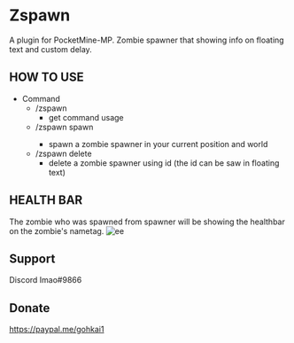 # Zspawn
A plugin for PocketMine-MP.
Zombie spawner that showing info on floating text and custom delay.

## HOW TO USE
- Command
  - /zspawn
    - get command usage
  - /zspawn spawn <delay>
    - spawn a zombie spawner in your current position and world
  - /zspawn delete 
    - delete a zombie spawner using id (the id can be saw in floating text)

## HEALTH BAR
The zombie who was spawned from spawner will be showing the healthbar on the zombie's nametag.
![ee](https://user-images.githubusercontent.com/85933240/129470293-88a189f4-efd3-4be3-8a1f-a46bb9005591.PNG)
  
## Support
Discord Imao#9866

## Donate
https://paypal.me/gohkai1
